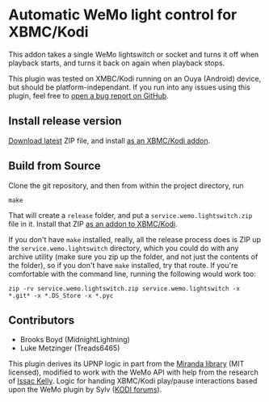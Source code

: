# Automatic WeMo light control for XBMC/Kodi
This addon takes a single WeMo lightswitch or socket and turns it off when playback starts, and turns it back on again when playback stops.

This plugin was tested on XMBC/Kodi running on an Ouya (Android) device, but should be platform-independant. If you run into any issues using this plugin, feel free to [open a bug report on GitHub](https://github.com/MidnightLightning/Kodi-Wemo-controller/issues).

## Install release version
[Download latest](https://github.com/MidnightLightning/Kodi-Wemo-controller/releases) ZIP file, and install [as an XBMC/Kodi addon](http://kodi.wiki/view/HOW-TO:Install_an_Add-on_from_a_zip_file).

## Build from Source
Clone the git repository, and then from within the project directory, run

    make

That will create a `release` folder, and put a `service.wemo.lightswitch.zip` file in it. Install that ZIP [as an addon to XBMC/Kodi](http://kodi.wiki/view/HOW-TO:Install_an_Add-on_from_a_zip_file).

If you don't have `make` installed, really, all the release process does is ZIP up the `service.wemo.lightswitch` directory, which you could do with any archive utility (make sure you zip up the folder, and not just the contents of the folder), so if you don't have `make` installed, try that route. If you're comfortable with the command line, running the following would work too:

    zip -rv service.wemo.lightswitch.zip service.wemo.lightswitch -x *.git* -x *.DS_Store -x *.pyc

## Contributors

* Brooks Boyd (MidnightLightning)
* Luke Metzinger (Treads6465)

This plugin derives its UPNP logic in part from the [Miranda library](https://code.google.com/p/miranda-upnp/) (MIT licensed), modified to work with the WeMo API with help from the research of [Issac Kelly](http://www.issackelly.com/blog/2012/08/04/wemo-api-hacking/). Logic for handing XBMC/Kodi play/pause interactions based upon the WeMo plugin by Sylv ([KODI forums](http://forum.kodi.tv/showthread.php?tid=200194)).

